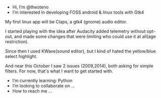 - Hi, I’m @theoteno
- I’m interested in developing FOSS android & linux tools with Gtk4

My first linux app will be Claps, a gtk4 (gnome) audio editor.

I started playing with the idea after Audacity added telemetry without opt-out,
 and made some changes that were limiting who could use it at all(age restriction).

Since then I used KWave(sound editor), but I kind of hated the yellow/blue select highlight.

And near this October I saw 2 issues (2009,2014), both asking for simple filters.
For now, that's what I want to get started with.

- I’m currently learning: Python
- I’m looking to collaborate on ...
- How to reach me ...

<!---
theoteno/theoteno is a special repository because its `README.md` (this file) appears on your GitHub profile.
You can click the Preview link to take a look at your changes.
--->
